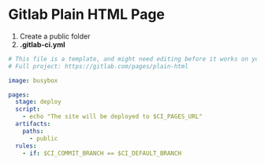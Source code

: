 # Gitlab Plain HTML Page

1. Create a public folder
2. **.gitlab-ci.yml**

```yml
# This file is a template, and might need editing before it works on your project.
# Full project: https://gitlab.com/pages/plain-html

image: busybox

pages:
  stage: deploy
  script:
    - echo "The site will be deployed to $CI_PAGES_URL"
  artifacts:
    paths:
      - public
  rules:
    - if: $CI_COMMIT_BRANCH == $CI_DEFAULT_BRANCH
```
